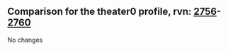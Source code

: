 ## Comparison for the theater0 profile, rvn: [2756](https://github.com/PRO100KatYT/FortniteProfileRevisions/tree/main/profiles/theater0/2756%20theater0.json)-[2760](https://github.com/PRO100KatYT/FortniteProfileRevisions/tree/main/profiles/theater0/2760%20theater0.json)

No changes
